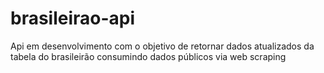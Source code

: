 # brasileirao-api
Api em desenvolvimento com o objetivo de retornar dados atualizados da tabela do brasileirão consumindo dados públicos via web scraping
